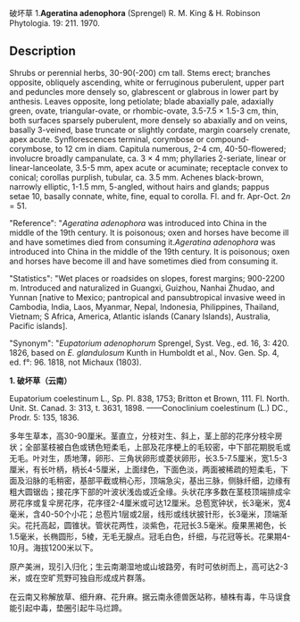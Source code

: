 破坏草
1.**Ageratina adenophora** (Sprengel) R. M. King & H. Robinson Phytologia. 19: 211. 1970.

## Description
Shrubs or perennial herbs, 30-90(-200) cm tall. Stems erect; branches opposite, obliquely ascending, white or ferruginous puberulent, upper part and peduncles more densely so, glabrescent or glabrous in lower part by anthesis. Leaves opposite, long petiolate; blade abaxially pale, adaxially green, ovate, triangular-ovate, or rhombic-ovate, 3.5-7.5 × 1.5-3 cm, thin, both surfaces sparsely puberulent, more densely so abaxially and on veins, basally 3-veined, base truncate or slightly cordate, margin coarsely crenate, apex acute. Synflorescences terminal, corymbose or compound-corymbose, to 12 cm in diam. Capitula numerous, 2-4 cm, 40-50-flowered; involucre broadly campanulate, ca. 3 × 4 mm; phyllaries 2-seriate, linear or linear-lanceolate, 3.5-5 mm, apex acute or acuminate; receptacle convex to conical; corollas purplish, tubular, ca. 3.5 mm. Achenes black-brown, narrowly elliptic, 1-1.5 mm, 5-angled, without hairs and glands; pappus setae 10, basally connate, white, fine, equal to corolla. Fl. and fr. Apr-Oct. 2*n* = 51.

  "Reference": "*Ageratina adenophora* was introduced into China in the middle of the 19th century. It is poisonous; oxen and horses have become ill and have sometimes died from consuming it.*Ageratina adenophora* was introduced into China in the middle of the 19th century. It is poisonous; oxen and horses have become ill and have sometimes died from consuming it.

  "Statistics": "Wet places or roadsides on slopes, forest margins; 900-2200 m. Introduced and naturalized in Guangxi, Guizhou, Nanhai Zhudao, and Yunnan [native to Mexico; pantropical and pansubtropical invasive weed in Cambodia, India, Laos, Myanmar, Nepal, Indonesia, Philippines, Thailand, Vietnam; S Africa, America, Atlantic islands (Canary Islands), Australia, Pacific islands].

  "Synonym": "*Eupatorium adenophorum* Sprengel, Syst. Veg., ed. 16, 3: 420. 1826, based on *E. glandulosum* Kunth in Humboldt et al., Nov. Gen. Sp. 4, ed. f°: 96. 1818, not Michaux (1803).

**1. 破坏草（云南）**

Eupatorium coelestinum L., Sp. Pl. 838, 1753; Britton et Brown, 111. Fl. North. Unit. St. Canad. 3: 313, t. 3631, 1898. ——Conoclinium coelestinum (L.) DC., Prodr. 5: 135, 1836.

多年生草本，高30-90厘米。茎直立，分枝对生、斜上，茎上部的花序分枝伞房状；全部茎枝被白色或锈色短柔毛，上部及花序梗上的毛较密，中下部花期脱毛或无毛。叶对生，质地薄，卵形、三角状卵形或菱状卵形，长3.5-7.5厘米，宽1.5-3厘米，有长叶柄，柄长4-5厘米，上面绿色，下面色淡，两面被稀疏的短柔毛，下面及沿脉的毛稍密，基部平截或稍心形，顶端急尖，基出三脉，侧脉纤细，边缘有粗大圆锯齿；接花序下部的叶波状浅齿或近全缘。头状花序多数在茎枝顶端排成伞房花序或复伞房花序，花序径2-4厘米或可达12厘米。总苞宽钟状，长3毫米，宽4毫米，含40-50个小花；总苞片1层或2层，线形或线状披针形，长3毫米，顶端渐尖。花托高起，圆锥状。管状花两性，淡紫色，花冠长3.5毫米。瘦果黑褐色，长1.5毫米，长椭圆形，5棱，无毛无腺点。冠毛白色，纤细，与花冠等长。花果期4-10月。海拔1200米以下。

原产美洲，现引入归化；生云南潮湿地或山坡路旁，有时可依树而上，高可达2-3米，或在空旷荒野可独自形成成片群落。

在云南又称解放草、细升麻、花升麻。据云南永德兽医站称，植株有毒，牛马误食能引起中毒，垫圈引起牛马烂蹄。
